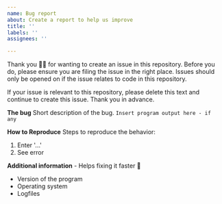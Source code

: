 ```yaml
---
name: Bug report
about: Create a report to help us improve
title: ''
labels: ''
assignees: ''

---
```


Thank you 🙇‍♀ for wanting to create an issue in this repository. Before you do, please ensure you are filing the issue in the right place. Issues should only be opened on if the issue relates to code in this repository.

If your issue is relevant to this repository, please delete this text and continue to create this issue. Thank you in advance.

**The bug**
Short description of the bug.
``
Insert program output here - if any
``

**How to Reproduce**
Steps to reproduce the behavior:
1. Enter '...'
2. See error

**Additional information** - Helps fixing it faster :wrench:
* Version of the program
* Operating system
* Logfiles

